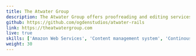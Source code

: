 ```yaml
---
title: The Atwater Group 
description: The Atwater Group offers proofreading and editing services - all at affordable rates. I built a custom content management system and website for them with Ruby on Rails. The site is hosted with Heroku for continuous deployment.
github: https://github.com/ogdenstudios/atwater-rails
link: https://theatwatergroup.com
live: true
skills: ['Amazon Web Services', 'Content management system', 'Continous deployment', 'CSS', 'DNS', 'Heroku', 'HTML', 'JavaScript', 'Ruby on Rails', 'SASS']
weight: 30
---
```

